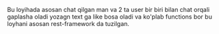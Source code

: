 Bu loyihada asosan chat qilgan man va 2 ta user bir biri bilan chat orqali gaplasha oladi yozagn text ga like bosa oladi va ko'plab functions bor
bu loyhani asosan rest-framework da tuzilgan.

